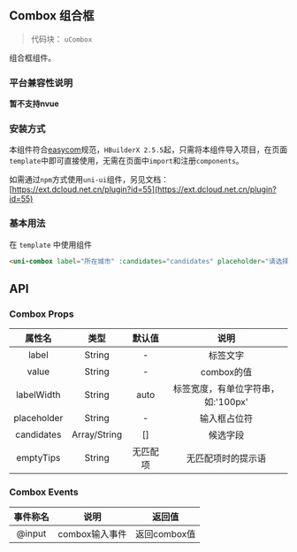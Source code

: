 

## Combox 组合框
> 代码块： `uCombox`


组合框组件。

### 平台兼容性说明

**暂不支持nvue**

### 安装方式

本组件符合[easycom](https://uniapp.dcloud.io/collocation/pages?id=easycom)规范，`HBuilderX 2.5.5`起，只需将本组件导入项目，在页面`template`中即可直接使用，无需在页面中`import`和注册`components`。

如需通过`npm`方式使用`uni-ui`组件，另见文档：[https://ext.dcloud.net.cn/plugin?id=55](https://ext.dcloud.net.cn/plugin?id=55)

### 基本用法

在 ``template`` 中使用组件
```html
<uni-combox label="所在城市" :candidates="candidates" placeholder="请选择所在城市" v-model="city"></uni-combox>
```

## API

### Combox Props

|属性名		|类型			|默认值		|说明								|
|:-:		|:-:			|:-:		|:-:								|
|label		|String			|-			|标签文字							|
|value		|String			|-			|combox的值							|
|labelWidth	|String			|auto		|标签宽度，有单位字符串，如:'100px'	|
|placeholder|String			|-			|输入框占位符						|
|candidates	|Array/String	|[]			|候选字段							|
|emptyTips	|String			|无匹配项	|无匹配项时的提示语					|

### Combox Events

|事件称名	|说明					|返回值												|
|:-:		|:-:					|:-:													|
|@input	|combox输入事件	|返回combox值|



